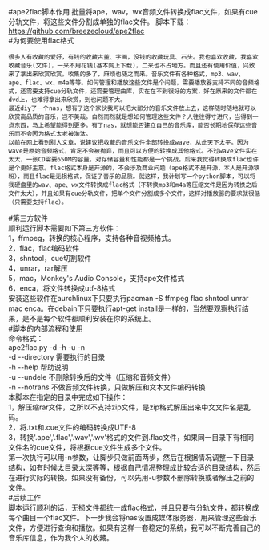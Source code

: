 #ape2flac脚本作用
批量将ape，wav，wx音频文件转换成flac文件，如果有cue分轨文件，将这些文件分割成单独的flac文件。
脚本下载：https://github.com/breezecloud/ape2flac  
#为何要使用flac格式

	很多人有收藏的爱好，有钱的收藏古董、字画，没钱的收藏玩具、石头。我也喜欢收藏，我喜欢收藏音乐(文件)，一来不用花钱(基本网上下载)，二来也不占地方。而且还有使用价值，兴致来了拿出来欣赏欣赏。收集的多了，麻烦也随之而来。音乐文件有各种格式，mp3、wav、ape、flac、wx、m4a等等。如何管理和播放这些文件是个问题，需要播放器支持不同的音频格式，还需要支持cue分轨文件，还需要管理曲库，实在在不到很好的方案，好在原来的文件都在dvd上，也难得拿出来欣赏，到也问题不大。  
    最近diy了一个nas，想有了这个家伙我可以把大部分的音乐文件放上去，这样随时随地就可以欣赏高品质的音乐，岂不美哉。自然而然就是想如何管理这些文件？人往往得寸进尺，当得到一点东西，马上希望能得到更多。有了nas，就想能否建立自己的音乐库，能否长期地保存这些音乐而不会因为格式太老被淘汰。  
    以前在网上看到别人文章，说建议把收藏的音乐文件全部转换成wave，从此天下太平。因为wave是原始音频格式，肯定不会被抛弃，而且可以方便的转换成其他格式。不过wave文件实在太大，一张CD需要650M的容量，对存储容量和性能都是一个挑战。后来我觉得转换成flac也许是个更好主意。flac格式本身是开源的，不会涉及商业问题（ape格式不是开源，本人是开源铁粉），而且flac是无损格式，保证了音乐的品质。就这样，我计划写一个python脚本，可以将我硬盘里的wav、ape、wx文件转换成flac格式（不转换mp3和m4a等压缩文件是因为转换之后文件太大），并且如果有cue分轨文件，把单个文件分割成多个文件，这样对播放器的要求就很低（只需要支持flac）。  
#第三方软件  
	顺利运行脚本需要如下第三方软件：  
	1，ffmpeg，转换的核心程序，支持各种音视频格式。  
	2，flac，flac编码软件  
	3，shntool，cue切割软件  
	4，unrar，rar解压  
	5，mac，Monkey's Audio Console，支持ape文件格式  
	6，enca，将文件转换成utf-8格式  
	安装这些软件在aurchlinux下只要执行pacman -S ffmpeg flac shntool unrar mac enca。在debain下只要执行apt-get install是一样的，当然要观察执行结果，是不是每个软件都顺利安装在你的系统上。  
#脚本的内部流程和使用  
	命令格式：  
	ape2flac.py -d <directory> -h -u -n  
	-d --directory 需要执行的目录  
	-h --help 帮助说明  
	-u --undele 不删除转换后的文件（压缩和音频文件）  
	-n --notrans 不做音频文件转换，只做解压和文本文件编码转换  
	本脚本在指定的目录中完成如下操作：  
	1，解压缩rar文件，之所以不支持zip文件，是zip格式解压出来中文文件名是乱码。  
	2，将.txt和.cue文件的编码转换成UTF-8  
	3，转换'.ape','.flac','.wav','.wv'格式的文件到.flac文件，如果同一目录下有相同文件名的cue文件，将根据cue文件生成多个文件。  
	第一次执行可以用-n参数，让脚步只做前面两步，然后在根据情况调整一下目录结构，如有时候太目录太深等等，根据自己情况整理成比较合适的目录结构，然后在进行实际的转换。如果没有备份，可以先用-u参数不删除转换或者解压之前的文件。  
#后续工作  
	脚本运行顺利的话，无损文件都统一成flac格式，并且只要有分轨文件，都转换成每个曲目一个flac文件。下一步我会将nas设置成媒体服务器，用来管理这些音乐文件，方便进行查询和播放。如果有这样一套稳定的系统，我可以不断完善自己的音乐库信息，作为我个人的收藏。
